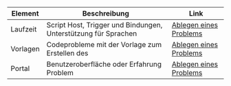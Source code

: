 Element | Beschreibung | Link
---------|-------|-----------
Laufzeit | Script Host, Trigger und Bindungen, Unterstützung für Sprachen  | [Ablegen eines Problems](https://github.com/Azure/azure-webjobs-sdk-script/issues)
Vorlagen | Codeprobleme mit der Vorlage zum Erstellen des | [Ablegen eines Problems](https://github.com/Azure/azure-webjobs-sdk-templates/issues)
Portal | Benutzeroberfläche oder Erfahrung Problem | [Ablegen eines Problems](https://github.com/ProjectKudu/AzureFunctionsPortal/issues)